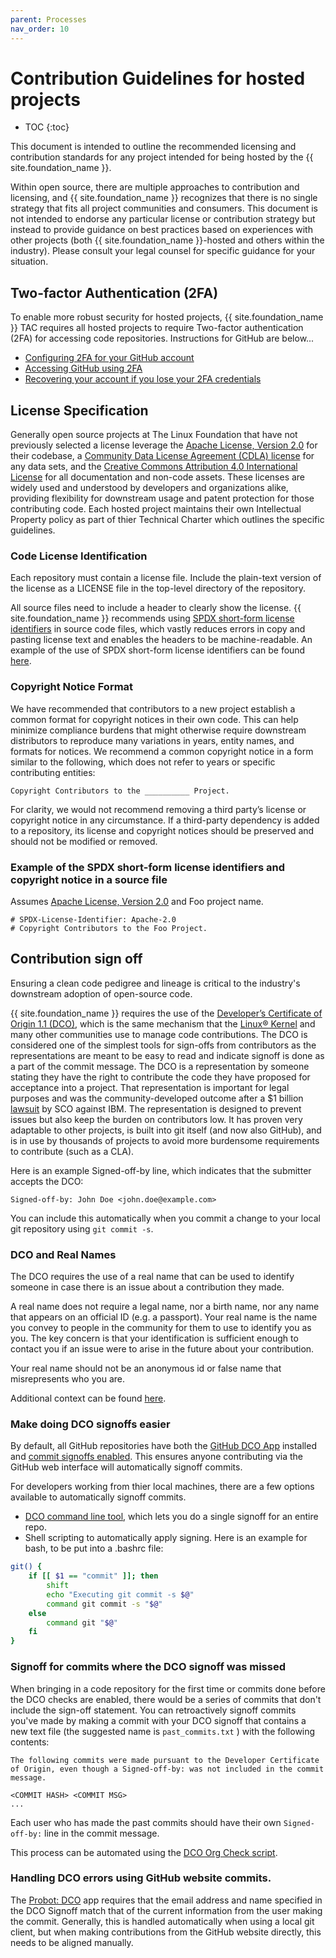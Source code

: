 ```yaml
---
parent: Processes
nav_order: 10
---
```

# Contribution Guidelines for hosted projects

* TOC
{:toc}

This document is intended to outline the recommended licensing and contribution standards for any project intended for being hosted by the {{ site.foundation_name }}.

Within open source, there are multiple approaches to contribution and licensing, and {{ site.foundation_name }} recognizes that there is no single strategy that fits all project communities and consumers. This document is not intended to endorse any particular license or contribution strategy but instead to provide guidance on best practices based on experiences with other projects (both {{ site.foundation_name }}-hosted and others within the industry). Please consult your legal counsel for specific guidance for your situation.

## Two-factor Authentication (2FA)

To enable more robust security for hosted projects, {{ site.foundation_name }} TAC requires all hosted projects to require Two-factor authentication (2FA) for accessing code repositories. Instructions for GitHub are below...

- [Configuring 2FA for your GitHub account](https://docs.github.com/en/github/authenticating-to-github/configuring-two-factor-authentication)
- [Accessing GitHub using 2FA](https://docs.github.com/en/github/authenticating-to-github/accessing-github-using-two-factor-authentication)
- [Recovering your account if you lose your 2FA credentials](https://docs.github.com/en/github/authenticating-to-github/recovering-your-account-if-you-lose-your-2fa-credentials)

## License Specification

Generally open source projects at The Linux Foundation that have not previously selected a license leverage the [Apache License, Version 2.0][] for their codebase, a [Community Data License Agreement (CDLA) license][] for any data sets, and the [Creative Commons Attribution 4.0 International License][] for all documentation and non-code assets. These licenses are widely used and understood by developers and organizations alike, providing flexibility for downstream usage and patent protection for those contributing code. Each hosted project maintains their own Intellectual Property policy as part of thier Technical Charter which outlines the specific guidelines.


### Code License Identification

Each repository must contain a license file. Include the plain-text version of the license as a LICENSE file in the top-level directory of the repository.

All source files need to include a header to clearly show the license. {{ site.foundation_name }} recommends using [SPDX short-form license identifiers](https://spdx.org/ids) in source code files, which vastly reduces errors in copy and pasting license text and enables the headers to be machine-readable. An example of the use of SPDX short-form license identifiers can be found [here](https://spdx.org/ids).

### Copyright Notice Format

We have recommended that contributors to a new project establish a common format for copyright notices in their own code. This can help minimize compliance burdens that might otherwise require downstream distributors to reproduce many variations in years, entity names, and formats for notices. We recommend a common copyright notice in a form similar to the following, which does not refer to years or specific contributing entities:

`Copyright Contributors to the __________ Project.`

For clarity, we would not recommend removing a third party’s license or copyright notice in any circumstance. If a third-party dependency is added to a repository, its license and copyright notices should be preserved and should not be modified or removed.

### Example of the SPDX short-form license identifiers and copyright notice in a source file

Assumes [Apache License, Version 2.0][] and Foo project name.

```
# SPDX-License-Identifier: Apache-2.0
# Copyright Contributors to the Foo Project.
```

## Contribution sign off

Ensuring a clean code pedigree and lineage is critical to the industry's downstream adoption of open-source code.

{{ site.foundation_name }} requires the use of the [Developer’s Certificate of Origin 1.1 (DCO)][DCO], which is the same mechanism that the [Linux® Kernel](https://git.kernel.org/pub/scm/linux/kernel/git/torvalds/linux.git/tree/Documentation/process/submitting-patches.rst#n416) and many other communities use to manage code contributions. The DCO is considered one of the simplest tools for sign-offs from contributors as the representations are meant to be easy to read and indicate signoff is done as a part of the commit message. The DCO is a representation by someone stating they have the right to contribute the code they have proposed for acceptance into a project.  That representation is important for legal purposes and was the community-developed outcome after a $1 billion [lawsuit](https://en.wikipedia.org/wiki/SCO%E2%80%93Linux_disputes) by SCO against IBM. The representation is designed to prevent issues but also keep the burden on contributors low. It has proven very adaptable to other projects, is built into git itself (and now also GitHub), and is in use by thousands of projects to avoid more burdensome requirements to contribute (such as a CLA).

Here is an example Signed-off-by line, which indicates that the submitter accepts the DCO:

`Signed-off-by: John Doe <john.doe@example.com>`

You can include this automatically when you commit a change to your local git repository using <code>git commit -s</code>.

### DCO and Real Names

The DCO requires the use of a real name that can be used to identify someone in case there is an issue about a contribution they made. 

A real name does not require a legal name, nor a birth name, nor any name that appears on an official ID (e.g. a passport). Your real name is the name you convey to people in the community for them to use to identify you as you. The key concern is that your identification is sufficient enough to contact you if an issue were to arise in the future about your contribution.

Your real name should not be an anonymous id or false name that misrepresents who you are.

Additional context can be found [here](https://github.com/cncf/foundation/issues/383).

### Make doing DCO signoffs easier

By default, all GitHub repositories have both the [GitHub DCO App][] installed and [commit signoffs enabled][GitHub commit signoff policy]. This ensures anyone contributing via the GitHub web interface will automatically signoff commits.

For developers working from thier local machines, there are a few options available to automatically signoff commits.

- [DCO command line tool](https://github.com/coderanger/dco), which lets you do a single signoff for an entire repo.
- Shell scripting to automatically apply signing. Here is an example for bash, to be put into a .bashrc file:

```bash
git() {
    if [[ $1 == "commit" ]]; then
        shift
        echo "Executing git commit -s $@"
        command git commit -s "$@"
    else
        command git "$@"
    fi
}
```

### Signoff for commits where the DCO signoff was missed

When bringing in a code repository for the first time or commits done before the DCO checks are enabled, there would be a series of commits that don't include the sign-off statement. You can retroactively signoff commits you've made by making a commit with your DCO signoff that contains a new text file (the suggested name is `past_commits.txt` ) with the following contents:

````
The following commits were made pursuant to the Developer Certificate of Origin, even though a Signed-off-by: was not included in the commit message.

<COMMIT HASH> <COMMIT MSG>
...
````

Each user who has made the past commits should have their own <code>Signed-off-by:</code> line in the commit message.

This process can be automated using the [DCO Org Check script](https://github.com/jmertic/dco-org-check).

### Handling DCO errors using GitHub website commits.

The [Probot: DCO](https://github.com/probot/dco) app requires that the email address and name specified in the DCO Signoff match that of the current information from the user making the commit. Generally, this is handled automatically when using a local git client, but when making contributions from the GitHub website directly, this needs to be aligned manually.

[Apache License, Version 2.0]: http://www.apache.org/licenses/LICENSE-2.0
[Community Data License Agreement (CDLA) license]: https://cdla.io/
[Creative Commons Attribution 4.0 International License]: http://creativecommons.org/licenses/by/4.0/
[DCO]: https://developercertificate.org/
[GitHub commit signoff policy]: https://docs.github.com/en/organizations/managing-organization-settings/managing-the-commit-signoff-policy-for-your-organization
[GitHub DCO App]: https://github.com/apps/dco
